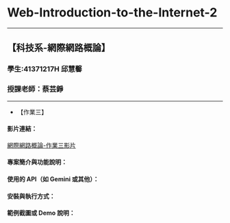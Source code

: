 # Web-Introduction-to-the-Internet-2
---
【科技系-網際網路概論】
---
### 學生:41371217H 邱慧馨
### 授課老師：蔡芸錚
---
* 【作業三】

#### 影片連結：
[網際網路概論-作業三影片](https://youtu.be/9uTEPsfmH28)

#### 專案簡介與功能說明：

#### 使用的 API（如 Gemini 或其他）：

#### 安裝與執行方式：

#### 範例截圖或 Demo 說明：

